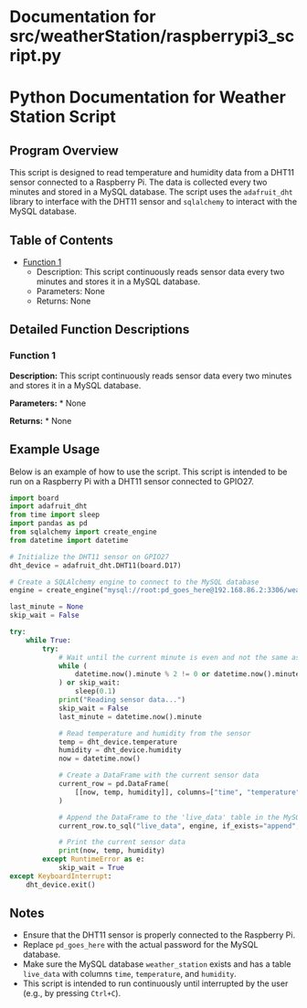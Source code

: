 # Documentation for src/weatherStation/raspberrypi3_script.py

# Python Documentation for Weather Station Script

## Program Overview

This script is designed to read temperature and humidity data from a DHT11 sensor connected to a Raspberry Pi. The data is collected every two minutes and stored in a MySQL database. The script uses the `adafruit_dht` library to interface with the DHT11 sensor and `sqlalchemy` to interact with the MySQL database.

## Table of Contents

* [Function 1](#function-1)
    * Description: This script continuously reads sensor data every two minutes and stores it in a MySQL database.
    * Parameters: None
    * Returns: None

## Detailed Function Descriptions

### Function 1

**Description:** This script continuously reads sensor data every two minutes and stores it in a MySQL database.

**Parameters:**
    * None

**Returns:**
    * None

## Example Usage

Below is an example of how to use the script. This script is intended to be run on a Raspberry Pi with a DHT11 sensor connected to GPIO27.

```python
import board
import adafruit_dht
from time import sleep
import pandas as pd
from sqlalchemy import create_engine
from datetime import datetime

# Initialize the DHT11 sensor on GPIO27
dht_device = adafruit_dht.DHT11(board.D17)

# Create a SQLAlchemy engine to connect to the MySQL database
engine = create_engine("mysql://root:pd_goes_here@192.168.86.2:3306/weather_station")

last_minute = None
skip_wait = False

try:
    while True:
        try:
            # Wait until the current minute is even and not the same as the last minute
            while (
                datetime.now().minute % 2 != 0 or datetime.now().minute == last_minute
            ) or skip_wait:
                sleep(0.1)
            print("Reading sensor data...")
            skip_wait = False
            last_minute = datetime.now().minute

            # Read temperature and humidity from the sensor
            temp = dht_device.temperature
            humidity = dht_device.humidity
            now = datetime.now()

            # Create a DataFrame with the current sensor data
            current_row = pd.DataFrame(
                [[now, temp, humidity]], columns=["time", "temperature", "humidity"]
            )

            # Append the DataFrame to the 'live_data' table in the MySQL database
            current_row.to_sql("live_data", engine, if_exists="append", index=False)

            # Print the current sensor data
            print(now, temp, humidity)
        except RuntimeError as e:
            skip_wait = True
except KeyboardInterrupt:
    dht_device.exit()
```

## Notes

* Ensure that the DHT11 sensor is properly connected to the Raspberry Pi.
* Replace `pd_goes_here` with the actual password for the MySQL database.
* Make sure the MySQL database `weather_station` exists and has a table `live_data` with columns `time`, `temperature`, and `humidity`.
* This script is intended to run continuously until interrupted by the user (e.g., by pressing `Ctrl+C`).